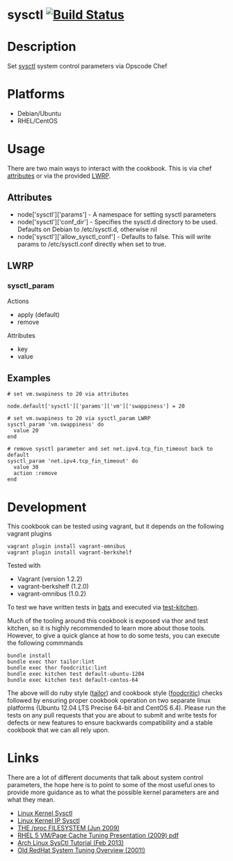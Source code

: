 # sysctl [![Build Status](https://travis-ci.org/onehealth-cookbooks/sysctl.png?branch=master)](https://travis-ci.org/onehealth-cookbooks/sysctl)

Description
===========

Set [sysctl](http://en.wikipedia.org/wiki/Sysctl) system control parameters via Opscode Chef


Platforms
=========

* Debian/Ubuntu
* RHEL/CentOS

Usage
=======

There are two main ways to interact with the cookbook. This is via chef [attributes](http://docs.opscode.com/essentials_cookbook_attribute_files.html) or via the provided [LWRP](http://docs.opscode.com/lwrp.html).

## Attributes

* node['sysctl']['params'] - A namespace for setting sysctl parameters
* node['sysctl']['conf_dir']  - Specifies the sysctl.d directory to be used. Defaults on Debian to /etc/sysctl.d, otherwise nil
* node['sysctl']['allow_sysctl_conf'] - Defaults to false. This will write params to /etc/sysctl.conf directly when set to true.

## LWRP

### sysctl_param

Actions

- apply (default)
- remove

Attributes

- key
- value

## Examples

    # set vm.swapiness to 20 via attributes

    node.default['sysctl']['params']['vm']['swappiness'] = 20

    # set vm.swapiness to 20 via sysctl_param LWRP
    sysctl_param 'vm.swappiness' do
      value 20
    end

    # remove sysctl parameter and set net.ipv4.tcp_fin_timeout back to default
    sysctl_param 'net.ipv4.tcp_fin_timeout' do
      value 30
      action :remove
    end

# Development

This cookbook can be tested using vagrant, but it depends on the following vagrant plugins

```
vagrant plugin install vagrant-omnibus
vagrant plugin install vagrant-berkshelf
```

Tested with 
* Vagrant (version 1.2.2)
* vagrant-berkshelf (1.2.0)
* vagrant-omnibus (1.0.2)

To test we have written tests in [bats](https://github.com/sstephenson/bats) and executed via [test-kitchen](https://github.com/opscode/test-kitchen).

Much of the tooling around this cookbook is exposed via thor and test kitchen, so it is highly recommended to learn more about those tools.
However, to give a quick glance at how to do some tests, you can execute the following commmands

```
bundle install
bundle exec thor tailor:lint
bundle exec thor foodcritic:lint
bundle exec kitchen test default-ubuntu-1204
bundle exec kitchen test default-centos-64
```

The above will do ruby style ([tailor](https://github.com/turboladen/tailor)) and cookbook style ([foodcritic](http://acrmp.github.io/foodcritic/)) checks followed by ensuring proper cookbook operation on two separate linux platforms (Ubuntu 12.04 LTS Precise 64-bit and CentOS 6.4). Please run the tests on any pull requests that you are about to submit and write tests for defects or new features to ensure backwards compatibility and a stable cookbook that we can all rely upon.

# Links

There are a lot of different documents that talk about system control parameters, the hope here is to point to some of the most useful ones to provide more guidance as to what the possible kernel parameters are and what they mean.

* [Linux Kernel Sysctl](https://www.kernel.org/doc/Documentation/sysctl/)
* [Linux Kernel IP Sysctl](http://www.kernel.org/doc/Documentation/networking/ip-sysctl.txt)
* [THE /proc FILESYSTEM (Jun 2009)](http://www.kernel.org/doc/Documentation/filesystems/proc.txt)
* [RHEL 5 VM/Page Cache Tuning Presentation (2009) pdf](http://people.redhat.com/dshaks/Larry_Shak_Perf_Summit1_2009_final.pdf)
* [Arch Linux SysCtl Tutorial (Feb 2013)](http://gotux.net/arch-linux/sysctl-config/)
* [Old RedHat System Tuning Overview (2001!)](http://people.redhat.com/alikins/system_tuning.html)


